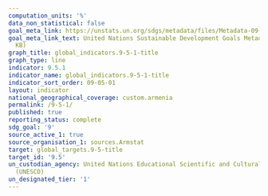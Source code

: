 ```yaml
---
computation_units: '%'
data_non_statistical: false
goal_meta_link: https://unstats.un.org/sdgs/metadata/files/Metadata-09-05-01.pdf
goal_meta_link_text: United Nations Sustainable Development Goals Metadata (PDF 382
  KB)
graph_title: global_indicators.9-5-1-title
graph_type: line
indicator: 9.5.1
indicator_name: global_indicators.9-5-1-title
indicator_sort_order: 09-05-01
layout: indicator
national_geographical_coverage: custom.armenia
permalink: /9-5-1/
published: true
reporting_status: complete
sdg_goal: '9'
source_active_1: true
source_organisation_1: sources.Armstat
target: global_targets.9-5-title
target_id: '9.5'
un_custodian_agency: United Nations Educational Scientific and Cultural Organization
  (UNESCO)
un_designated_tier: '1'
---
```

